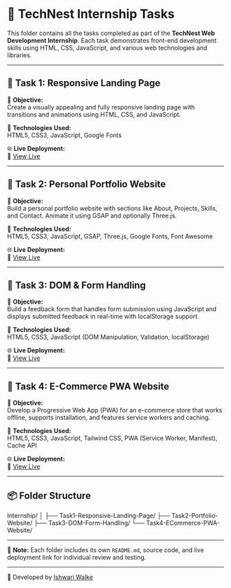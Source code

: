 # 💼 TechNest Internship Tasks

This folder contains all the tasks completed as part of the **TechNest Web Development Internship**. Each task demonstrates front-end development skills using HTML, CSS, JavaScript, and various web technologies and libraries.

---

## 📁 Task 1: Responsive Landing Page

🎯 **Objective:**  
Create a visually appealing and fully responsive landing page with transitions and animations using HTML, CSS, and JavaScript.

🔧 **Technologies Used:**  
HTML5, CSS3, JavaScript, Google Fonts

🌐 **Live Deployment:**  
🔗 [View Live](https://IshwariWalke.github.io/TechNestIntern-WebDevelopment/Internship/Task1-Responsive-Landing-Page/)

---

## 📁 Task 2: Personal Portfolio Website

🎯 **Objective:**  
Build a personal portfolio website with sections like About, Projects, Skills, and Contact. Animate it using GSAP and optionally Three.js.

🔧 **Technologies Used:**  
HTML5, CSS3, JavaScript, GSAP, Three.js, Google Fonts, Font Awesome

🌐 **Live Deployment:**  
🔗 [View Live](https://IshwariWalke.github.io/TechNestIntern-WebDevelopment/Internship/Task2-Portfolio-Website/)

---

## 📁 Task 3: DOM & Form Handling

🎯 **Objective:**  
Build a feedback form that handles form submission using JavaScript and displays submitted feedback in real-time with localStorage support.

🔧 **Technologies Used:**  
HTML5, CSS3, JavaScript (DOM Manipulation, Validation, localStorage)

🌐 **Live Deployment:**  
🔗 [View Live](https://IshwariWalke.github.io/TechNestIntern-WebDevelopment/Internship/Task3-DOM-Form-Handling/)

---

## 📁 Task 4: E-Commerce PWA Website

🎯 **Objective:**  
Develop a Progressive Web App (PWA) for an e-commerce store that works offline, supports installation, and features service workers and caching.

🔧 **Technologies Used:**  
HTML5, CSS3, JavaScript, Tailwind CSS, PWA (Service Worker, Manifest), Cache API

🌐 **Live Deployment:**  
🔗 [View Live](https://IshwariWalke.github.io/TechNestIntern-WebDevelopment/Internship/Task4-ECommerce-PWA-Website/)

---

## 📦 Folder Structure

Internship/
│
├── Task1-Responsive-Landing-Page/
├── Task2-Portfolio-Website/
├── Task3-DOM-Form-Handling/
└── Task4-ECommerce-PWA-Website/


---

📌 **Note:** Each folder includes its own `README.md`, source code, and live deployment link for individual review and testing.

---

🧠 Developed by [Ishwari Walke](https://github.com/IshwariWalke)

